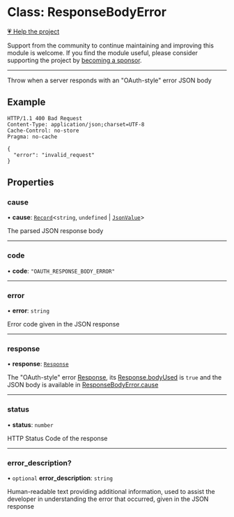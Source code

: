 # Class: ResponseBodyError

[💗 Help the project](https://github.com/sponsors/panva)

Support from the community to continue maintaining and improving this module is welcome. If you find the module useful, please consider supporting the project by [becoming a sponsor](https://github.com/sponsors/panva).

***

Throw when a server responds with an "OAuth-style" error JSON body

## Example

```http
HTTP/1.1 400 Bad Request
Content-Type: application/json;charset=UTF-8
Cache-Control: no-store
Pragma: no-cache

{
  "error": "invalid_request"
}
```

## Properties

### cause

• **cause**: [`Record`](https://www.typescriptlang.org/docs/handbook/utility-types.html#recordkeys-type)\<`string`, `undefined` \| [`JsonValue`](../type-aliases/JsonValue.md)\>

The parsed JSON response body

***

### code

• **code**: `"OAUTH_RESPONSE_BODY_ERROR"`

***

### error

• **error**: `string`

Error code given in the JSON response

***

### response

• **response**: [`Response`](https://developer.mozilla.org/docs/Web/API/Response)

The "OAuth-style" error [Response](https://developer.mozilla.org/docs/Web/API/Response), its [Response.bodyUsed](https://developer.mozilla.org/docs/Web/API/Response/bodyUsed) is `true` and the JSON
body is available in [ResponseBodyError.cause](ResponseBodyError.md#cause)

***

### status

• **status**: `number`

HTTP Status Code of the response

***

### error\_description?

• `optional` **error\_description**: `string`

Human-readable text providing additional information, used to assist the developer in
understanding the error that occurred, given in the JSON response
